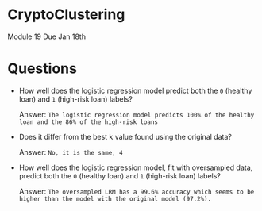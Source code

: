 # CryptoClustering
 Module 19 Due Jan 18th

# Questions
- How well does the logistic regression model predict both the `0` (healthy loan) and `1` (high-risk loan) labels?

  Answer: `The logistic regression model predicts 100% of the healthy loan and the 86% of the high-risk loans`


- Does it differ from the best k value found using the original data?

  Answer: `No, it is the same, 4`

-  How well does the logistic regression model, fit with oversampled data, predict both the `0` (healthy loan) and `1` (high-risk loan) labels?

   Answer: `The oversampled LRM has a 99.6% accuracy which seems to be higher than the model with the original model (97.2%).`

